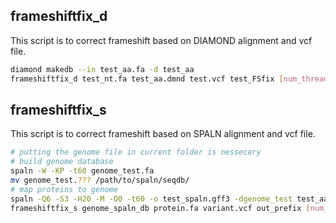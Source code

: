 
## frameshiftfix_d
This script is to correct frameshift based on DIAMOND alignment and vcf file.
```bash
diamond makedb --in test_aa.fa -d test_aa
frameshiftfix_d test_nt.fa test_aa.dmnd test.vcf test_FSfix [num_threads]
```

## frameshiftfix_s
This script is to correct frameshift based on SPALN alignment and vcf file.
```bash
# putting the genome file in current folder is nessecery
# build genome database
spaln -W -KP -t60 genome_test.fa
mv genome_test.??? /path/to/spaln/seqdb/
# map proteins to genome
spaln -Q6 -S3 -H20 -M -O0 -t60 -o test_spaln.gff3 -dgenome_test test_aa.fa
frameshiftfix_s genome_spaln_db protein.fa variant.vcf out_prefix [num_threads]
```
